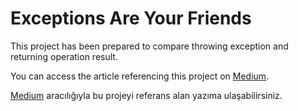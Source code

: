 # Exceptions Are Your Friends

This project has been prepared to compare throwing exception and returning operation result.

You can access the article referencing this project
on [Medium](https://medium.com/@ademcatamak/exceptions-are-your-friends-441f75bc0d70).

[Medium](https://medium.com/@ademcatamak/exception-sinifindan-korkmayin-e6e4b5ee8e7b) aracılığıyla bu
projeyi referans alan yazıma ulaşabilirsiniz.